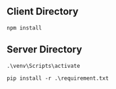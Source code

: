 ## Client Directory
```
npm install
```

## Server Directory
```
.\venv\Scripts\activate         
```
```
pip install -r .\requirement.txt        
```


